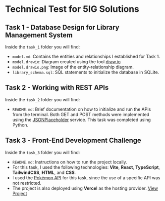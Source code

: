 # Technical Test for 5IG Solutions

## Task 1 - Database Design for Library Management System

Inside the `task_1` folder you will find:

- `model.md`: Contains the entities and relationships I established for Task 1.
- `model.drawio`: Diagram created using the tool [draw.io](https://www.drawio.com/)
- `model.drawio.png`: Image of the entity-relationship diagram.
- `library_schema.sql`: SQL statements to initialize the database in SQLite.

## Task 2 - Working with REST APIs

Inside the `task_2` folder you will find:

- `README.md`: Brief documentation on how to initialize and run the APIs from the terminal. Both GET and POST methods were implemented using the [JSONPlaceholder](https://jsonplaceholder.typicode.com/) service. This task was completed using Python.

## Task 3 - Front-End Development Challenge

Inside the `task_3` folder you will find:

- `README.md`: Instructions on how to run the project locally.
- For this task, I used the following technologies: **Vite**, **React**, **TypeScript**, **TailwindCSS**, **HTML**, and **CSS**.
- I used the [Pokémon API](https://pokeapi.co/) for this task, since the use of a specific API was not restricted.
- The project is also deployed using **Vercel** as the hosting provider. [View Project](https://technical-tests-5ig.vercel.app/)
